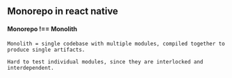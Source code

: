 ## Monorepo in react native

#### Monorepo !== Monolith
`
Monolith = single codebase with multiple modules, compiled together to produce single artifacts.
 `

 `
Hard to test individual modules, since they are interlocked and interdependent.
`